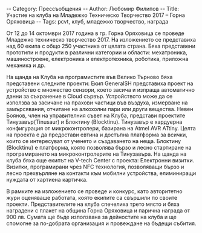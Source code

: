 -- Category: Прессъобщения
-- Author: Любомир Филипов
-- Title: Участие на клуба на Младежко Техническо Творчество 2017 – Горна Оряховица
-- Tags: pcvt, клуб, младежко творчество, награда

От 12 до 14 октомври 2017 година в гр. Горна Оряховица се проведе Младежко техническо творчество 2017. На изложението се представиха над 60 екипа с общо 250 участника от цялата страна. Бяха представени прототипи и продукти в различни категории и области: мехатроника, машиностроене, електроника и електротехника, роботика, приложна механика и др.

На щанда на Клуба на програмистите във Велико Търново бяха представени следните проекти: Екип GeneralSH представиха проект на устройство с множество сензори, което засича и изпраща автоматично данни за съхранение в Cloud сървър. Устройството може да се използва за засичане на прахови частици във въздуха, измерване на замърсявания, отчитане на алкохолни пари или други вещества.
Невен Боянов, член на управителния съвет на Клуба, представи проектите Тинузавър(Tinusaur) и Блоктину (Blocktinu). Тинузавър е хардуерна конфигурация от микроконтролери, базирана на Atmel AVR ATtiny. Целта на проекта е да предостави евтина и достъпна платформа за всички, които се интересуват от ученето и създаването на неща. Блоктину (Blocktinu) е платформа, която позволява бързо и лесно стартиране на програмирането на микроконтролерите на Тинузавърa. На щанда на клуба бяха още екипът на V-tech Center с проекта: Електронни визитки. Визитки, програмирани чрез NFC технология, позволяващи бързо и лесно прехвърляне на контакти към мобилни устройства, елиминиращи нуждата от хартиена картичка.

В рамките на изложението се проведе и конкурс, като авторитетно жури оценяваше работата, която екипите са свършили по своите проекти. Представителите на клуба спечелиха трето място и бяха наградени с плакет на община Горна Оряховица и парична награда от 900 лв. Сумата ще бъде използвана за дейностите на клуба и ще спомогне за по-добрата организация и провеждане на бъдещи събития.
